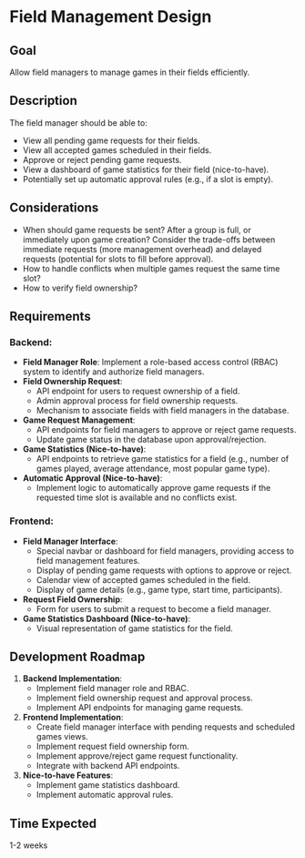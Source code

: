 # Field Management Design

## Goal

Allow field managers to manage games in their fields efficiently.

## Description

The field manager should be able to:

- View all pending game requests for their fields.
- View all accepted games scheduled in their fields.
- Approve or reject pending game requests.
- View a dashboard of game statistics for their field (nice-to-have).
- Potentially set up automatic approval rules (e.g., if a slot is empty).

## Considerations

- When should game requests be sent? After a group is full, or immediately upon game creation? Consider the trade-offs between immediate requests (more management overhead) and delayed requests (potential for slots to fill before approval).
- How to handle conflicts when multiple games request the same time slot?
- How to verify field ownership?

## Requirements

### Backend:

- **Field Manager Role**: Implement a role-based access control (RBAC) system to identify and authorize field managers.
- **Field Ownership Request**:
  - API endpoint for users to request ownership of a field.
  - Admin approval process for field ownership requests.
  - Mechanism to associate fields with field managers in the database.
- **Game Request Management**:
  - API endpoints for field managers to approve or reject game requests.
  - Update game status in the database upon approval/rejection.
- **Game Statistics (Nice-to-have)**:
  - API endpoints to retrieve game statistics for a field (e.g., number of games played, average attendance, most popular game type).
- **Automatic Approval (Nice-to-have)**:
  - Implement logic to automatically approve game requests if the requested time slot is available and no conflicts exist.

### Frontend:

- **Field Manager Interface**:
  - Special navbar or dashboard for field managers, providing access to field management features.
  - Display of pending game requests with options to approve or reject.
  - Calendar view of accepted games scheduled in the field.
  - Display of game details (e.g., game type, start time, participants).
- **Request Field Ownership**:
  - Form for users to submit a request to become a field manager.
- **Game Statistics Dashboard (Nice-to-have)**:
  - Visual representation of game statistics for the field.

## Development Roadmap

1.  **Backend Implementation**:
    - Implement field manager role and RBAC.
    - Implement field ownership request and approval process.
    - Implement API endpoints for managing game requests.
2.  **Frontend Implementation**:
    - Create field manager interface with pending requests and scheduled games views.
    - Implement request field ownership form.
    - Implement approve/reject game request functionality.
    - Integrate with backend API endpoints.
3.  **Nice-to-have Features**:
    - Implement game statistics dashboard.
    - Implement automatic approval rules.

## Time Expected

1-2 weeks
